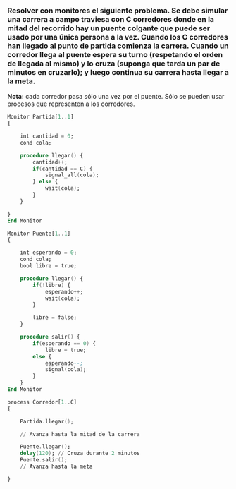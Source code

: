 ### Resolver con monitores el siguiente problema. Se debe simular una carrera a campo traviesa con C corredores donde en la mitad del recorrido hay un puente colgante que puede ser usado por una única persona a la vez. Cuando los C corredores han llegado al punto de partida comienza la carrera. Cuando un corredor llega al puente espera su turno (respetando el orden de llegada al mismo) y lo cruza (suponga que tarda un par de minutos en cruzarlo); y luego continua su carrera hasta llegar a la meta.

**Nota:** cada corredor pasa sólo una vez por el puente. Sólo se pueden usar procesos que representen a los corredores.

```ada
Monitor Partida[1..1]
{

    int cantidad = 0;
    cond cola;

    procedure llegar() {
        cantidad++;
        if(cantidad == C) {
            signal_all(cola);
        } else {
            wait(cola);
        }
    }

}
End Monitor

Monitor Puente[1..1]
{

    int esperando = 0;
    cond cola;
    bool libre = true;

    procedure llegar() {
        if(!libre) {
            esperando++;
            wait(cola);
        }

        libre = false;
    }

    procedure salir() {
        if(esperando == 0) {
            libre = true;
        else {
            esperando--;
            signal(cola);
        }
    }
End Monitor

process Corredor[1..C]
{

    Partida.llegar();

    // Avanza hasta la mitad de la carrera

    Puente.llegar();
    delay(120); // Cruza durante 2 minutos
    Puente.salir();
    // Avanza hasta la meta    

}
```